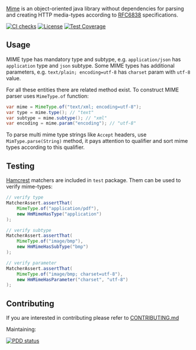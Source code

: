 [Mime](https://github.com/g4s8/mime) is an object-oriented java library without dependencies for parsing and creating
HTTP media-types according to [RFC6838](https://tools.ietf.org/html/rfc6838) specifications.

[![CI checks](https://github.com/g4s8/mime/actions/workflows/ci-checks.yml/badge.svg)](https://github.com/g4s8/mime/actions/workflows/ci-checks.yml)
[![License](https://img.shields.io/github/license/g4s8/mime.svg?style=flat-square)](https://github.com/g4s8/mime/blob/master/LICENSE.txt)
[![Test Coverage](https://img.shields.io/codecov/c/github/g4s8/mime.svg?style=flat-square)](https://codecov.io/github/g4s8/mime?branch=master)

## Usage

MIME type has mandatory type and subtype, e.g. `application/json` has `application` type
and `json` subtype. Some MIME types has additional parameters, e.g. `text/plain; encoding=utf-8` has
`charset` param with `utf-8` value.

For all these entities there are related method exist. To construct MIME parser uses `MimeType.of` function:
```java
var mime = MimeType.of("text/xml; encoding=utf-8");
var type = mime.type(); // "text"
var subtype = mime.subtype(); // "xml"
var encoding = mime.param("encoding"); // "utf-8"
```

To parse multi mime type strings like `Accept` headers, use `MimType.parse(String)` method, it pays attention to qualifier
and sort mime types according to this qualifier.

## Testing
[Hamcrest](http://hamcrest.org/JavaHamcrest/) matchers are included in `test` package. Them can be used to verify mime-types:
```java
// verify type
MatcherAssert.assertThat(
    MimeType.of("application/pdf"),
    new HmMimeHasType("application")
);

// verify subtype
MatcherAssert.assertThat(
    MimeType.of("image/bmp"),
    new HmMimeHasSubType("bmp")
);

// verify parameter
MatcherAssert.assertThat(
    MimeType.of("image/bmp; charset=utf-8"),
    new HmMimeHasParameter("charset", "utf-8")
);
```

## Contributing
If you are interested in contributing please refer to [CONTRIBUTING.md](CONTRIBUTING.md)

Maintaining:

[![PDD status](http://www.0pdd.com/svg?name=g4s8/mime)](http://www.0pdd.com/p?name=g4s8/mime)

